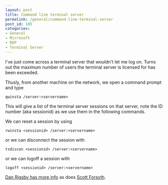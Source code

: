 ```yaml
---
layout: post
title: Command line terminal server
permalink: /general/command-line-terminal-server
post_id: 185
categories:
- General
- Microsoft
- RDP
- Terminal Server
---
```


I've just come across a terminal server that wouldn't let me log on. Turns out the maximum number of users the terminal server is licensed for has been exceeded.

Thusly, from another machine on the network, we open a command prompt and type

`qwinsta /server:<servername>`

This will give a list of the terminal server sessions on that server, note the ID number (aka sessionid) as we use them in the following commands.

We can reset a session by using

`rwinsta <sessionid> /server:<servername>`

or we can disconnect the session with

`tsdiscon <sessionid> /server:<servername>`

or we can logoff a session with

`logoff <sessionid> /server:<servername>`


[Dan Rigsby has more info](http://www.danrigsby.com/blog/?p=378) as does [Scott Forsyth](http://weblogs.asp.net/owscott/archive/2003/12/30/46776.aspx).
